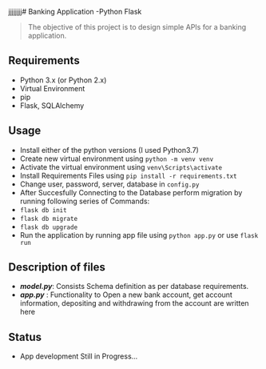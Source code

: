 jjjjjjjj# Banking Application -Python Flask

 > The objective of this project is to design simple APIs for a banking application.  
 
## Requirements

 - Python 3.x (or Python 2.x)
 - Virtual Environment
 - pip
 - Flask, SQLAlchemy

## Usage

 - Install either of the python versions (I used Python3.7)
 - Create new virtual environment using ``` python -m venv venv ```
 - Activate the virtual environment using ``` venv\Scripts\activate ```
 - Install Requirements Files using ``` pip install -r requirements.txt ```
 - Change user, password, server, database in  ``` config.py ```
 - After Succesfully Connecting to the Database perform migration by running following series of Commands:
 - ``` flask db init ```
 - ``` flask db migrate ```
 - ``` flask db upgrade ```
 - Run the application by running app file using ``` python app.py ``` or use  ``` flask run ``` 
 

## Description of files

 - ***model.py***: Consists Schema definition as per database requirements.
 - ***app.py*** : Functionality to Open a new bank account, get account information, depositing and withdrawing from the account are written here
 
## Status

 - App development Still in Progress...
 
